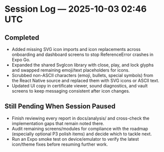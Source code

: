 # Session Log — 2025-10-03 02:46 UTC

## Completed
- Added missing SVG icon imports and icon replacements across onboarding and dashboard screens to stop ReferenceError crashes in Expo Go.
- Expanded the shared SvgIcon library with close, play, and lock glyphs and swapped remaining emoji/text placeholders for icons.
- Scrubbed non-ASCII characters (emoji, bullets, special symbols) from the React Native source and replaced them with SVG icons or ASCII text.
- Updated UI copy in certificate viewer, sound diagnostics, and vault screens to keep messaging consistent after icon changes.

## Still Pending When Session Paused
- Finish reviewing every report in docs/analysis/ and cross-check the implementation gaps that remain noted there.
- Audit remaining screens/modules for compliance with the roadmap (especially optional P3 polish items) and decide which to tackle next.
- Run an Expo smoke test on device/emulator to verify the latest icon/theme fixes before resuming further work.
